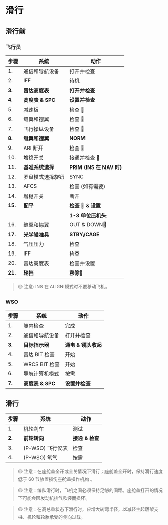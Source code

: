 # 滑行

## 滑行前

### 飞行员

| 步骤    | 系统             | 动作                     |
| ------- | ---------------- | ------------------------ |
| 1.      | 通信和导航设备   | 打开并检查               |
| 2.      | IFF              | 待机                     |
| **3.**  | **雷达高度表**   | **打开并检查**           |
| **4.**  | **高度表 & SPC** | **设置并检查**           |
| 5.      | 减速板           | 检查 🔧                  |
| 6.      | 缝翼和襟翼       | 检查 🔧                  |
| 7.      | 飞行操纵设备     | 检查 🔧                  |
| **8.**  | **缝翼和襟翼**   | **NORM**                 |
| 9.      | ARI 断开         | 检查 🔧                  |
| 10.     | 增稳开关         | 接通并检查 🔧            |
| **11.** | **基准系统选择** | **PRIM (INS 在 NAV 时)** |
| 12.     | 罗盘模式选择旋钮 | SYNC                     |
| 13.     | AFCS             | 检查 (如有需要)          |
| 14.     | 增稳开关         | 断开                     |
| **15.** | **配平**         | **检查 🔧 & 设置**       |
|         |                  | **1-3 单位压机头**       |
| 16.     | 缝翼和襟翼       | OUT & DOWN🔧             |
| **17.** | **光学瞄准具**   | **STBY/CAGE**            |
| 18.     | 气压压力         | 检查                     |
| 19.     | IFF              | 检查                     |
| 20.     | 雷达高度表       | 检查并设置               |
| **21.** | **轮挡**         | **移除**🔧               |

> 🟡 注意: INS 在 ALIGN 模式时不要移动飞机。

### WSO

| 步骤   | 系统             | 动作                |
| ------ | ---------------- | ------------------- |
| 1.     | 舱内检查         | 完成                |
| 2.     | 通信和导航设备   | 打开并检查          |
| **3.** | **目标指示器**   | **通电 & 镜头收起** |
| 4.     | 雷达 BIT 检查    | 开始                |
| 5.     | WRCS BIT 检查    | 开始                |
| 6.     | 导航计算机模式   | 按需                |
| **7.** | **高度表 & SPC** | **设置并检查**      |

## 滑行

| 步骤   | 系统             | 动作            |
| ------ | ---------------- | --------------- |
| 1.     | 机轮刹车         | 测试            |
| **2.** | **前轮转向**     | **接通 & 检查** |
| 3.     | (P-WSO) 飞行仪表 | 检查            |
| 4.     | (P-WSO) 氧气     | 按需            |

> 🟡 注意：在座舱盖全开或全关情况下滑行；座舱盖全开时，保持滑行速度低于 60 节放置损伤座舱盖操作机构
> 。

> 🟡 注意：编队滑行时，飞机之间必须保持足够的间距。座舱盖打开的情况下可能会因发动机排气吹袭而损坏。

> 🟡 注意：在高总重状态下滑行时，应增大转弯半径，以减轻主起落架支柱、机轮和轮胎承受的侧向过载。
